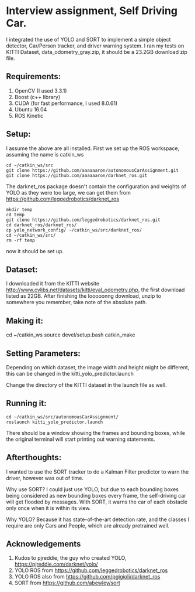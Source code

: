 # Interview assignment, Self Driving Car.

I integrated the use of YOLO and SORT to implement a simple object detector, Car/Person tracker, and driver warning system. I ran my tests on KITTI Dataset, data_odometry_gray.zip, it should be a 23.2GB download zip file.

## Requirements:
1) OpenCV 	(I used 3.3.1)
2) Boost 	(c++ library)
3) CUDA 	(for fast performance, I used 8.0.61)
4) Ubuntu 16.04 
5) ROS Kinetic

## Setup:
I assume the above are all installed. First we set up the ROS workspace, assuming the name is catkin_ws
```
cd ~/catkin_ws/src
git clone https://github.com/aaaaaaron/autonomousCarAssignment.git
git clone https://github.com/aaaaaaron/darknet_ros.git
```
The darknet_ros package doesn't contain the configuration and weights of YOLO as they were too large, we can get them from https://github.com/leggedrobotics/darknet_ros
```
mkdir temp
cd temp
git clone https://github.com/leggedrobotics/darknet_ros.git
cd darknet_ros/darknet_ros/
cp yolo_network_config/ ~/catkin_ws/src/darknet_ros/
cd ~/catkin_ws/src/
rm -rf temp
```
now it should be set up.

## Dataset:
I downloaded it from the KITTI website http://www.cvlibs.net/datasets/kitti/eval_odometry.php, the first download listed as 22GB.
After finishing the looooonng download, unzip to somewhere you remember, take note of the absolute path.

## Making it:
cd ~/catkin_ws
source devel/setup.bash
catkin_make

## Setting Parameters:
Depending on which dataset, the image width and height might be different, this can be changed in the kitti_yolo_predictor.launch

Change the directory of the KITTI dataset in the launch file as well.

## Running it:
```
cd ~/catkin_ws/src/autonomousCarAssignment/
roslaunch kitti_yolo_predictor.launch
```
There should be a window showing the frames and bounding boxes, while the original terminal will start printing out warning statements.

## Afterthoughts:
I wanted to use the SORT tracker to do a Kalman Filter predictor to warn the driver, however was out of time.

Why use SORT? I could just use YOLO, but due to each bounding boxes being considered as new bounding boxes every frame, the self-driving car will get flooded by messages. With SORT, it warns the car of each obstacle only once when it is within its view.

Why YOLO? Because it has state-of-the-art detection rate, and the classes I require are only Cars and People, which are already pretrained well.

## Acknowledgements
1) Kudos to pjreddie, the guy who created YOLO, https://pjreddie.com/darknet/yolo/
2) YOLO ROS from https://github.com/leggedrobotics/darknet_ros
3) YOLO ROS also from https://github.com/pgigioli/darknet_ros
3) SORT from https://github.com/abewley/sort
